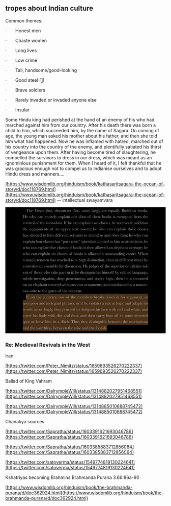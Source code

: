 ## tropes about Indian culture

Common themes:

·       Honest men

·       Chaste women

·       Long lives

·       Low crime

·       Tall, handsome/good-looking

·       Good steel [[1](https://twitter.com/TheEmissaryCo/status/1552671867118538752)]

·       Brave soldiers

·       Rarely invaded or invaded anyone else

·       Insular

Some Hindu king had perished at the hand of an enemy of his who had marched against him from our country. After his death there was born a child to him, which succeeded him, by the name of Sagara. On coming of age, the young man asked his mother about his father, and then she told him what had happened. Now he was inflamed with hatred, marched out of his country into the country of the enemy, and plentifully satiated his thirst of vengeance upon them. After having become tired of slaughtering, he compelled the survivors to dress in our dress, which was meant as an ignominious punishment for them. When I heard of it, I felt thankful that he was gracious enough not to compel us to Indianise ourselves and to adopt Hindu dress and manners....

[https://www.wisdomlib.org/hinduism/book/kathasaritsagara-the-ocean-of-story/d/doc118769.html](https://www.wisdomlib.org/hinduism/book/kathasaritsagara-the-ocean-of-story/d/doc118769.html) -- intellectual swayamvara

![](../../../-attachments/foreign/debate.png)

### Re: Medieval Revivals in the West

Iran

[https://twitter.com/Peter_Nimitz/status/1659693526270222337](https://twitter.com/Peter_Nimitz/status/1659693526270222337)

Ballad of King Vahram

[https://twitter.com/DalrympleWill/status/1314882027951468551](https://twitter.com/DalrympleWill/status/1314882027951468551)

[https://twitter.com/DalrympleWill/status/1314885010688745472](https://twitter.com/DalrympleWill/status/1314885010688745472)

Chanakya sources

[https://twitter.com/Sapratha/status/1603391621693046786](https://twitter.com/Sapratha/status/1603391621693046786)

[https://twitter.com/Sapratha/status/1603385883712856064](https://twitter.com/Sapratha/status/1603385883712856064)

[https://twitter.com/satoverma/status/1549774819130224641](https://twitter.com/satoverma/status/1549774819130224641)

Kshatriyas becoming Brahmins Brahmanda Purana 3.66:86a-90

[https://www.wisdomlib.org/hinduism/book/the-brahmanda-purana/d/doc362924.html](https://www.wisdomlib.org/hinduism/book/the-brahmanda-purana/d/doc362924.html)